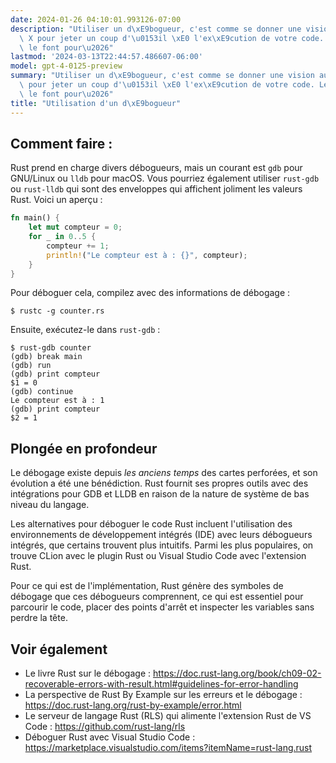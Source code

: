 ```yaml
---
date: 2024-01-26 04:10:01.993126-07:00
description: "Utiliser un d\xE9bogueur, c'est comme se donner une vision aux rayons\
  \ X pour jeter un coup d'\u0153il \xE0 l'ex\xE9cution de votre code. Les programmeurs\
  \ le font pour\u2026"
lastmod: '2024-03-13T22:44:57.486607-06:00'
model: gpt-4-0125-preview
summary: "Utiliser un d\xE9bogueur, c'est comme se donner une vision aux rayons X\
  \ pour jeter un coup d'\u0153il \xE0 l'ex\xE9cution de votre code. Les programmeurs\
  \ le font pour\u2026"
title: "Utilisation d'un d\xE9bogueur"
---
```


## Comment faire :
Rust prend en charge divers débogueurs, mais un courant est `gdb` pour GNU/Linux ou `lldb` pour macOS. Vous pourriez également utiliser `rust-gdb` ou `rust-lldb` qui sont des enveloppes qui affichent joliment les valeurs Rust. Voici un aperçu :

```Rust
fn main() {
    let mut compteur = 0;
    for _ in 0..5 {
        compteur += 1;
        println!("Le compteur est à : {}", compteur);
    }
}
```

Pour déboguer cela, compilez avec des informations de débogage :

```shell
$ rustc -g counter.rs
```

Ensuite, exécutez-le dans `rust-gdb` :

```shell
$ rust-gdb counter
(gdb) break main
(gdb) run
(gdb) print compteur
$1 = 0
(gdb) continue
Le compteur est à : 1
(gdb) print compteur
$2 = 1
```

## Plongée en profondeur
Le débogage existe depuis *les anciens temps* des cartes perforées, et son évolution a été une bénédiction. Rust fournit ses propres outils avec des intégrations pour GDB et LLDB en raison de la nature de système de bas niveau du langage.

Les alternatives pour déboguer le code Rust incluent l'utilisation des environnements de développement intégrés (IDE) avec leurs débogueurs intégrés, que certains trouvent plus intuitifs. Parmi les plus populaires, on trouve CLion avec le plugin Rust ou Visual Studio Code avec l'extension Rust.

Pour ce qui est de l'implémentation, Rust génère des symboles de débogage que ces débogueurs comprennent, ce qui est essentiel pour parcourir le code, placer des points d'arrêt et inspecter les variables sans perdre la tête.

## Voir également
- Le livre Rust sur le débogage : https://doc.rust-lang.org/book/ch09-02-recoverable-errors-with-result.html#guidelines-for-error-handling
- La perspective de Rust By Example sur les erreurs et le débogage : https://doc.rust-lang.org/rust-by-example/error.html
- Le serveur de langage Rust (RLS) qui alimente l'extension Rust de VS Code : https://github.com/rust-lang/rls
- Déboguer Rust avec Visual Studio Code : https://marketplace.visualstudio.com/items?itemName=rust-lang.rust
